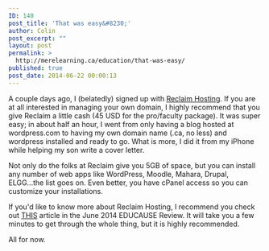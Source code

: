 ```yaml
---
ID: 140
post_title: 'That was easy&#8230;'
author: Colin
post_excerpt: ""
layout: post
permalink: >
  http://merelearning.ca/education/that-was-easy/
published: true
post_date: 2014-06-22 00:00:13
---
```

A couple days ago, I (belatedly) signed up with <a href="http://reclaimhosting.com" target="_blank">Reclaim Hosting</a>. If you are at all interested in managing your own domain, I highly recommend that you give Reclaim a little cash (45 USD for the pro/faculty package). It was super easy; in about half an hour, I went from only having a blog hosted at wordpress.com to having my own domain name (.ca, no less) and wordpress installed and ready to go. What is more, I did it from my iPhone while helping my son write a cover letter.

Not only do the folks at Reclaim give you 5GB of space, but you can install any number of web apps like WordPress, Moodle, Mahara, Drupal, ELGG...the list goes on. Even better, you have cPanel access so you can customize your installations.

If you'd like to know more about Reclaim Hosting, I recommend you check out <a href="http://www.educause.edu/visuals/shared/er/extras/2014/ReclaimingInnovation/default.html" target="_blank">THIS</a> article in the June 2014 EDUCAUSE Review. It will take you a few minutes to get through the whole thing, but it is highly recommended.

All for now.